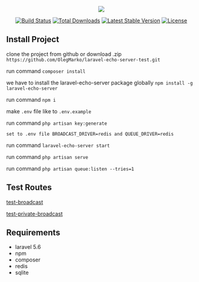 <p align="center"><img src="https://laravel.com/assets/img/components/logo-laravel.svg"></p>

<p align="center">
<a href="https://travis-ci.org/laravel/framework"><img src="https://travis-ci.org/laravel/framework.svg" alt="Build Status"></a>
<a href="https://packagist.org/packages/laravel/framework"><img src="https://poser.pugx.org/laravel/framework/d/total.svg" alt="Total Downloads"></a>
<a href="https://packagist.org/packages/laravel/framework"><img src="https://poser.pugx.org/laravel/framework/v/stable.svg" alt="Latest Stable Version"></a>
<a href="https://packagist.org/packages/laravel/framework"><img src="https://poser.pugx.org/laravel/framework/license.svg" alt="License"></a>
</p>

## Install Project
 
 clone the project from github or download .zip `https://github.com/OlegMarko/laravel-echo-server-test.git`
 
 run command `composer install`
 
 we have to install the laravel-echo-server package globally `npm install -g laravel-echo-server`
 
 run command `npm i`
 
 make `.env` file like to `.env.example`

 run command `php artisan key:generate`
 
 `set to .env file BROADCAST_DRIVER=redis and QUEUE_DRIVER=redis`
 
 run command `laravel-echo-server start`
 
 run command `php artisan serve`
 
 run command `php artisan queue:listen --tries=1`
 
## Test Routes
 
 [test-broadcast](http://127.0.0.1:8000/test-broadcast)
 
 [test-private-broadcast](http://127.0.0.1:8000/test-private-broadcast)

## Requirements
- laravel 5.6
- npm
- composer
- redis
- sqlite

